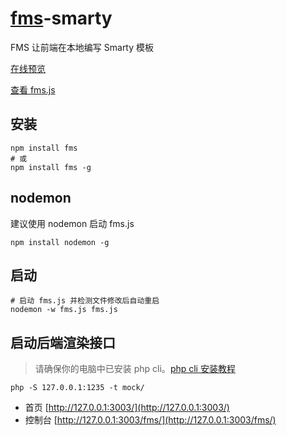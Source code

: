 # [fms](http://fms.help)-smarty

FMS 让前端在本地编写 Smarty 模板

[在线预览](http://smarty.fms.help)

[查看 fms.js](fms.js)

## 安装
```shell
npm install fms
# 或
npm install fms -g
```

## nodemon

建议使用 nodemon 启动 fms.js
```shell
npm install nodemon -g
```

## 启动 
 
```shell
# 启动 fms.js 并检测文件修改后自动重启
nodemon -w fms.js fms.js
```

## 启动后端渲染接口

> 请确保你的电脑中已安装 php cli。[php cli 安装教程](http://fms.help/install-php-cli.html)

```shell
php -S 127.0.0.1:1235 -t mock/
```

- 首页 [http://127.0.0.1:3003/](http://127.0.0.1:3003/)
- 控制台 [http://127.0.0.1:3003/fms/](http://127.0.0.1:3003/fms/)
